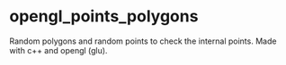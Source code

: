 # opengl_points_polygons
Random polygons and random points to check the internal points.
Made with c++ and opengl (glu).
